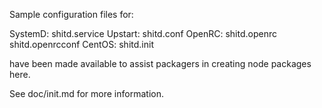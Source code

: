 Sample configuration files for:

SystemD: shitd.service
Upstart: shitd.conf
OpenRC:  shitd.openrc
         shitd.openrcconf
CentOS:  shitd.init

have been made available to assist packagers in creating node packages here.

See doc/init.md for more information.
